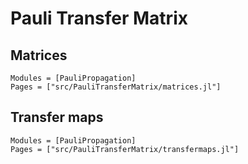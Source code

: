 # Pauli Transfer Matrix

## Matrices

```@autodocs
Modules = [PauliPropagation]
Pages = ["src/PauliTransferMatrix/matrices.jl"]
```

## Transfer maps

```@autodocs
Modules = [PauliPropagation]
Pages = ["src/PauliTransferMatrix/transfermaps.jl"]
```
